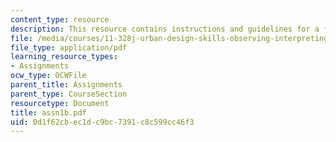 ```yaml
---
content_type: resource
description: This resource contains instructions and guidelines for a field report.
file: /media/courses/11-328j-urban-design-skills-observing-interpreting-and-representing-the-city-fall-2004/0d1f62cbec1dc9bc7391c8c599cc46f3_assn1b.pdf
file_type: application/pdf
learning_resource_types:
- Assignments
ocw_type: OCWFile
parent_title: Assignments
parent_type: CourseSection
resourcetype: Document
title: assn1b.pdf
uid: 0d1f62cb-ec1d-c9bc-7391-c8c599cc46f3
---
```

